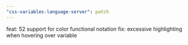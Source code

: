 ```yaml
---
"css-variables-language-server": patch
---
```


feat: 52 support for color functional notation
fix: excessive highlighting when hovering over variable 
